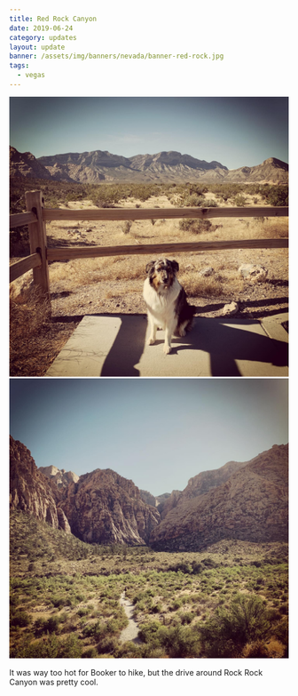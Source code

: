 ```yaml
---
title: Red Rock Canyon
date: 2019-06-24
category: updates
layout: update
banner: /assets/img/banners/nevada/banner-red-rock.jpg
tags:
  - vegas
---
```


<div class="img-slider">
    <img src="/assets/img/updates/nevada/red-rock-canyon/red-rock-1.jpg">
    <img src="/assets/img/updates/nevada/red-rock-canyon/red-rock-2.jpg">
</div>

<p class="text-center">
    It was way too hot for Booker to hike, but the drive around Rock Rock Canyon was pretty cool.
</p>
